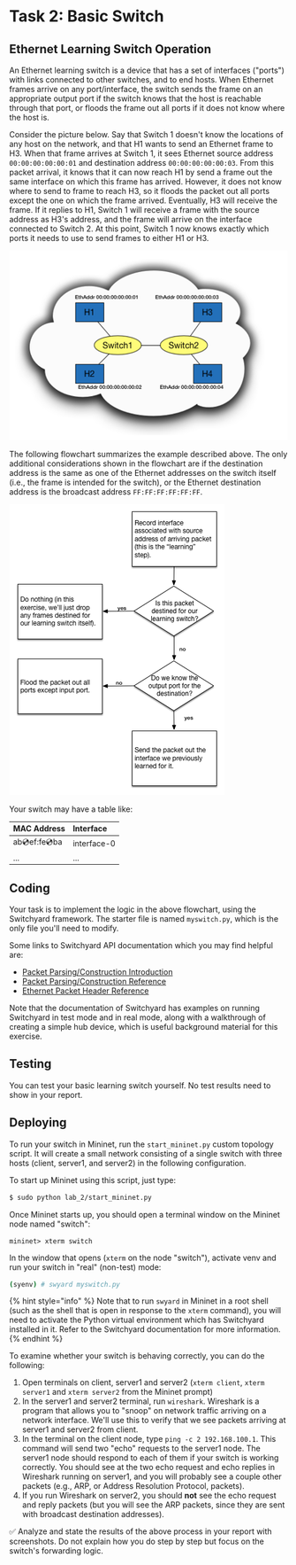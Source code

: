 # Task 2: Basic Switch

## Ethernet Learning Switch Operation

An Ethernet learning switch is a device that has a set of interfaces \("ports"\) with links connected to other switches, and to end hosts. When Ethernet frames arrive on any port/interface, the switch sends the frame on an appropriate output port if the switch knows that the host is reachable through that port, or floods the frame out all ports if it does not know where the host is.

Consider the picture below. Say that Switch 1 doesn't know the locations of any host on the network, and that H1 wants to send an Ethernet frame to H3. When that frame arrives at Switch 1, it sees Ethernet source address `00:00:00:00:00:01` and destination address `00:00:00:00:00:03`. From this packet arrival, it knows that it can now reach H1 by send a frame out the same interface on which this frame has arrived. However, it does not know where to send to frame to reach H3, so it floods the packet out all ports except the one on which the frame arrived. Eventually, H3 will receive the frame. If it replies to H1, Switch 1 will receive a frame with the source address as H3's address, and the frame will arrive on the interface connected to Switch 2. At this point, Switch 1 now knows exactly which ports it needs to use to send frames to either H1 or H3.

![learning-switch](../.gitbook/assets/ls_diagram.png)

The following flowchart summarizes the example described above. The only additional considerations shown in the flowchart are if the destination address is the same as one of the Ethernet addresses on the switch itself \(i.e., the frame is intended for the switch\), or the Ethernet destination address is the broadcast address `FF:FF:FF:FF:FF:FF`.

![flowchart](../.gitbook/assets/ls_flowchart.png)

Your switch may have a table like:

| MAC Address | Interface |
| :--- | :--- |
| ab:cd:ef:fe:cd:ba | interface-0 |
| ... | ... |

## Coding

Your task is to implement the logic in the above flowchart, using the Switchyard framework. The starter file is named `myswitch.py`, which is the only file you'll need to modify.

Some links to Switchyard API documentation which you may find helpful are:

* [Packet Parsing/Construction Introduction](https://pavinberg.gitee.io/switchyard/writing_a_program.html#introduction-to-packet-parsing-and-construction)
* [Packet Parsing/Construction Reference](https://pavinberg.gitee.io/switchyard/reference.html#packet-parsing-and-construction-reference)
* [Ethernet Packet Header Reference](https://pavinberg.gitee.io/switchyard/reference.html#ethernet-header)

Note that the documentation of Switchyard has examples on running Switchyard in test mode and in real mode, along with a walkthrough of creating a simple hub device, which is useful background material for this exercise.

## Testing

You can test your basic learning switch yourself. No test results need to show in your report.

## Deploying

To run your switch in Mininet, run the `start_mininet.py` custom topology script. It will create a small network consisting of a single switch with three hosts \(client, server1, and server2\) in the following configuration.

To start up Mininet using this script, just type:

```bash
$ sudo python lab_2/start_mininet.py
```

Once Mininet starts up, you should open a terminal window on the Mininet node named "switch":

```text
mininet> xterm switch
```

In the window that opens \(`xterm` on the node "switch"\), activate venv and run your switch in "real" \(non-test\) mode:

```bash
(syenv) # swyard myswitch.py
```

{% hint style="info" %}
Note that to run `swyard` in Mininet in a root shell \(such as the shell that is open in response to the `xterm` command\), you will need to activate the Python virtual environment which has Switchyard installed in it. Refer to the Switchyard documentation for more information.
{% endhint %}

To examine whether your switch is behaving correctly, you can do the following:

1. Open terminals on client, server1 and server2 \(`xterm client`, `xterm server1` and `xterm server2` from the Mininet prompt\)
2. In the server1 and server2 terminal, run `wireshark`. Wireshark is a program that allows you to "snoop" on network traffic arriving on a network interface. We'll use this to verify that we see packets arriving at server1 and server2 from client.
3. In the terminal on the client node, type `ping -c 2 192.168.100.1`. This command will send two "echo" requests to the server1 node. The server1 node should respond to each of them if your switch is working correctly. You should see at the two echo request and echo replies in Wireshark running on server1, and you will probably see a couple other packets \(e.g., ARP, or Address Resolution Protocol, packets\).
4. If you run Wireshark on server2, you should **not** see the echo request and reply packets \(but you will see the ARP packets, since they are sent with broadcast destination addresses\).

✅ Analyze and state the results of the above process in your report with screenshots. Do not explain how you do step by step but focus on the switch's forwarding logic.

